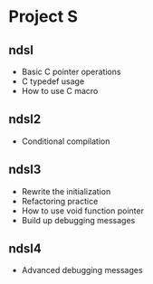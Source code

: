 # Project S
## ndsl
- Basic C pointer operations
- C typedef usage
- How to use C macro
## ndsl2
- Conditional compilation
## ndsl3
- Rewrite the initialization
- Refactoring practice
- How to use void function pointer
- Build up debugging messages
## ndsl4
- Advanced debugging messages

